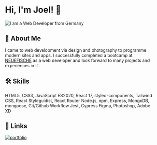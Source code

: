 # Hi, I'm Joel! 👋


![I am a Web Developer from Germany](https://user-images.githubusercontent.com/93975531/161156841-87f2fb15-7c20-4390-855d-f44ecb5f9d04.png)

## 🚀 About Me
I came to web development via design and photography to programme modern sites and apps. 
I successfully completed a bootcamp at [NEUEFISCHE](https://www.neuefische.de)
 as a web developer and look forward to many projects and experiences in IT.


## 🛠 Skills
HTML5, CSS3, JavaScript ES2020, React 17, styled-components, Tailwind CSS, React Styleguidist, React Router Node.js, npm, Express, MongoDB, mongoose, Git/Github Workflow Jest, Cypress Figma, Photoshop, Adobe XD

## 🔗 Links
[![portfolio](https://img.shields.io/badge/my_portfolio-000?style=for-the-badge&?logo=a&logoColor=white)](https://joelnowicki.de/)






